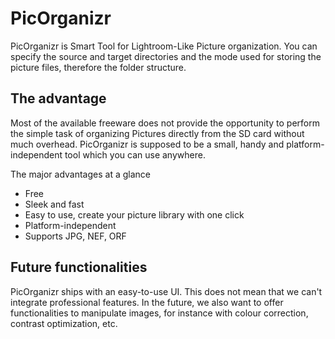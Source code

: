 # PicOrganizr
PicOrganizr is Smart Tool for Lightroom-Like Picture organization.
You can specify the source and target directories and the mode used for storing the picture files, therefore the folder structure.

## The advantage
Most of the available freeware does not provide the opportunity to perform the simple task of organizing Pictures directly from the SD card without much overhead.
PicOrganizr is supposed to be a small, handy and platform-independent tool which you can use anywhere.

The major advantages at a glance
* Free
* Sleek and fast
* Easy to use, create your picture library with one click
* Platform-independent
* Supports JPG, NEF, ORF

## Future functionalities
PicOrganizr ships with an easy-to-use UI. This does not mean that we can't integrate professional features. In the future, we also want to offer functionalities to manipulate images, for instance with colour correction, contrast optimization, etc.
